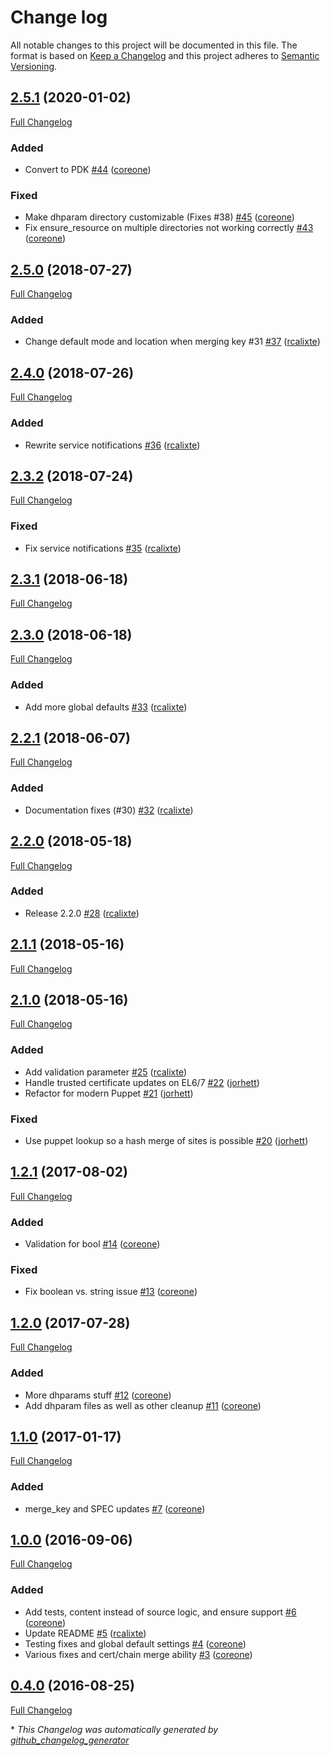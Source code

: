 # Change log

All notable changes to this project will be documented in this file. The format is based on [Keep a Changelog](http://keepachangelog.com/en/1.0.0/) and this project adheres to [Semantic Versioning](http://semver.org).

## [2.5.1](https://github.com/broadinstitute/puppet-certs/tree/2.5.1) (2020-01-02)

[Full Changelog](https://github.com/broadinstitute/puppet-certs/compare/2.5.0...2.5.1)

### Added

- Convert to PDK [\#44](https://github.com/broadinstitute/puppet-certs/pull/44) ([coreone](https://github.com/coreone))

### Fixed

- Make dhparam directory customizable \(Fixes \#38\) [\#45](https://github.com/broadinstitute/puppet-certs/pull/45) ([coreone](https://github.com/coreone))
- Fix ensure\_resource on multiple directories not working correctly [\#43](https://github.com/broadinstitute/puppet-certs/pull/43) ([coreone](https://github.com/coreone))

## [2.5.0](https://github.com/broadinstitute/puppet-certs/tree/2.5.0) (2018-07-27)

[Full Changelog](https://github.com/broadinstitute/puppet-certs/compare/2.4.0...2.5.0)

### Added

- Change default mode and location when merging key \#31 [\#37](https://github.com/broadinstitute/puppet-certs/pull/37) ([rcalixte](https://github.com/rcalixte))

## [2.4.0](https://github.com/broadinstitute/puppet-certs/tree/2.4.0) (2018-07-26)

[Full Changelog](https://github.com/broadinstitute/puppet-certs/compare/2.3.2...2.4.0)

### Added

- Rewrite service notifications [\#36](https://github.com/broadinstitute/puppet-certs/pull/36) ([rcalixte](https://github.com/rcalixte))

## [2.3.2](https://github.com/broadinstitute/puppet-certs/tree/2.3.2) (2018-07-24)

[Full Changelog](https://github.com/broadinstitute/puppet-certs/compare/2.3.1...2.3.2)

### Fixed

- Fix service notifications [\#35](https://github.com/broadinstitute/puppet-certs/pull/35) ([rcalixte](https://github.com/rcalixte))

## [2.3.1](https://github.com/broadinstitute/puppet-certs/tree/2.3.1) (2018-06-18)

[Full Changelog](https://github.com/broadinstitute/puppet-certs/compare/2.3.0...2.3.1)

## [2.3.0](https://github.com/broadinstitute/puppet-certs/tree/2.3.0) (2018-06-18)

[Full Changelog](https://github.com/broadinstitute/puppet-certs/compare/2.2.1...2.3.0)

### Added

- Add more global defaults [\#33](https://github.com/broadinstitute/puppet-certs/pull/33) ([rcalixte](https://github.com/rcalixte))

## [2.2.1](https://github.com/broadinstitute/puppet-certs/tree/2.2.1) (2018-06-07)

[Full Changelog](https://github.com/broadinstitute/puppet-certs/compare/2.2.0...2.2.1)

### Added

- Documentation fixes \(\#30\) [\#32](https://github.com/broadinstitute/puppet-certs/pull/32) ([rcalixte](https://github.com/rcalixte))

## [2.2.0](https://github.com/broadinstitute/puppet-certs/tree/2.2.0) (2018-05-18)

[Full Changelog](https://github.com/broadinstitute/puppet-certs/compare/2.1.1...2.2.0)

### Added

- Release 2.2.0 [\#28](https://github.com/broadinstitute/puppet-certs/pull/28) ([rcalixte](https://github.com/rcalixte))

## [2.1.1](https://github.com/broadinstitute/puppet-certs/tree/2.1.1) (2018-05-16)

[Full Changelog](https://github.com/broadinstitute/puppet-certs/compare/2.1.0...2.1.1)

## [2.1.0](https://github.com/broadinstitute/puppet-certs/tree/2.1.0) (2018-05-16)

[Full Changelog](https://github.com/broadinstitute/puppet-certs/compare/1.2.1...2.1.0)

### Added

- Add validation parameter [\#25](https://github.com/broadinstitute/puppet-certs/pull/25) ([rcalixte](https://github.com/rcalixte))
- Handle trusted certificate updates on EL6/7 [\#22](https://github.com/broadinstitute/puppet-certs/pull/22) ([jorhett](https://github.com/jorhett))
- Refactor for modern Puppet [\#21](https://github.com/broadinstitute/puppet-certs/pull/21) ([jorhett](https://github.com/jorhett))

### Fixed

- Use puppet lookup so a hash merge of sites is possible [\#20](https://github.com/broadinstitute/puppet-certs/pull/20) ([jorhett](https://github.com/jorhett))

## [1.2.1](https://github.com/broadinstitute/puppet-certs/tree/1.2.1) (2017-08-02)

[Full Changelog](https://github.com/broadinstitute/puppet-certs/compare/1.2.0...1.2.1)

### Added

- Validation for bool [\#14](https://github.com/broadinstitute/puppet-certs/pull/14) ([coreone](https://github.com/coreone))

### Fixed

- Fix boolean vs. string issue [\#13](https://github.com/broadinstitute/puppet-certs/pull/13) ([coreone](https://github.com/coreone))

## [1.2.0](https://github.com/broadinstitute/puppet-certs/tree/1.2.0) (2017-07-28)

[Full Changelog](https://github.com/broadinstitute/puppet-certs/compare/1.1.0...1.2.0)

### Added

- More dhparams stuff [\#12](https://github.com/broadinstitute/puppet-certs/pull/12) ([coreone](https://github.com/coreone))
- Add dhparam files as well as other cleanup [\#11](https://github.com/broadinstitute/puppet-certs/pull/11) ([coreone](https://github.com/coreone))

## [1.1.0](https://github.com/broadinstitute/puppet-certs/tree/1.1.0) (2017-01-17)

[Full Changelog](https://github.com/broadinstitute/puppet-certs/compare/1.0.0...1.1.0)

### Added

- merge\_key and SPEC updates [\#7](https://github.com/broadinstitute/puppet-certs/pull/7) ([coreone](https://github.com/coreone))

## [1.0.0](https://github.com/broadinstitute/puppet-certs/tree/1.0.0) (2016-09-06)

[Full Changelog](https://github.com/broadinstitute/puppet-certs/compare/0.4.0...1.0.0)

### Added

- Add tests, content instead of source logic, and ensure support [\#6](https://github.com/broadinstitute/puppet-certs/pull/6) ([coreone](https://github.com/coreone))
- Update README [\#5](https://github.com/broadinstitute/puppet-certs/pull/5) ([rcalixte](https://github.com/rcalixte))
- Testing fixes and global default settings [\#4](https://github.com/broadinstitute/puppet-certs/pull/4) ([coreone](https://github.com/coreone))
- Various fixes and cert/chain merge ability [\#3](https://github.com/broadinstitute/puppet-certs/pull/3) ([coreone](https://github.com/coreone))

## [0.4.0](https://github.com/broadinstitute/puppet-certs/tree/0.4.0) (2016-08-25)

[Full Changelog](https://github.com/broadinstitute/puppet-certs/compare/5d8732ab0fdf881256961da31e311343de59d77c...0.4.0)



\* *This Changelog was automatically generated by [github_changelog_generator](https://github.com/github-changelog-generator/github-changelog-generator)*
